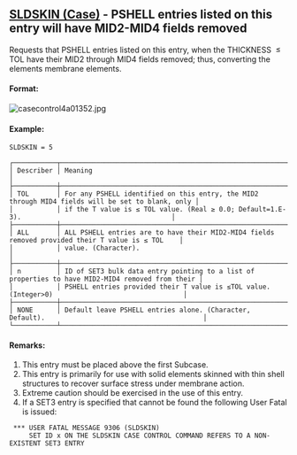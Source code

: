 ## [SLDSKIN (Case)](https://nexus.hexagon.com/documentationcenter/bundle/MSC_Nastran_2022.4/page/Nastran_Combined_Book/qrg/casecontrol4a/TOC.SLDSKIN.Case.xhtml) - PSHELL entries listed on this entry will have MID2-MID4 fields removed

Requests that PSHELL entries listed on this entry, when the THICKNESS  ≤ TOL have their MID2 through MID4 fields removed; thus, converting the elements membrane elements.

#### Format:

![casecontrol4a01352.jpg](https://help-be.hexagonmi.com/bundle/MSC_Nastran_2022.4/page/Nastran_Combined_Book/qrg/casecontrol4a/../../../assets/casecontrol4a01352.jpg?_LANG=enus)  

#### Example:

```nastran
SLDSKIN = 5
```

```text
┌───────────┬──────────────────────────────────────────────────────────────────────────────────────────────────┐
│ Describer │ Meaning                                                                                          │
├───────────┼──────────────────────────────────────────────────────────────────────────────────────────────────┤
│ TOL       │ For any PSHELL identified on this entry, the MID2 through MID4 fields will be set to blank, only │
│           │ if the T value is ≤ TOL value. (Real ≥ 0.0; Default=1.E-3).                                      │
├───────────┼──────────────────────────────────────────────────────────────────────────────────────────────────┤
│ ALL       │ ALL PSHELL entries are to have their MID2-MID4 fields removed provided their T value is ≤ TOL    │
│           │ value. (Character).                                                                              │
├───────────┼──────────────────────────────────────────────────────────────────────────────────────────────────┤
│ n         │ ID of SET3 bulk data entry pointing to a list of properties to have MID2-MID4 removed from their │
│           │ PSHELL entries provided their T value is ≤TOL value. (Integer>0)                                 │
├───────────┼──────────────────────────────────────────────────────────────────────────────────────────────────┤
│ NONE      │ Default leave PSHELL entries alone. (Character, Default).                                        │
└───────────┴──────────────────────────────────────────────────────────────────────────────────────────────────┘
```

#### Remarks:

1. This entry must be placed above the first Subcase.
2. This entry is primarily for use with solid elements skinned with thin shell structures to recover surface stress under membrane action.
3. Extreme caution should be exercised in the use of this entry.
4. If a SET3 entry is specified that cannot be found the following User Fatal is issued:

```text
 *** USER FATAL MESSAGE 9306 (SLDSKIN)
     SET ID x ON THE SLDSKIN CASE CONTROL COMMAND REFERS TO A NON-EXISTENT SET3 ENTRY
```
